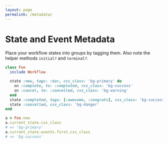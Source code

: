 ```yaml
---
layout: page
permalink: /metadata/
---
```


# State and Event Metadata

Place your workflow states into groups by tagging them.
Also note the helper methods `initial?` and `terminal?`.

```ruby
class Foo
  include Workflow

  state :new, tags: :bar, css_class: 'bg-primary' do
    on :complete, to: :completed, css_class: 'bg-success'
    on :cancel, to: :cancelled, css_class: 'bg-warning'
  end
  state :completed, tags: [:awesome, :congrats], css_class: 'bg-success'
  state :cancelled, css_class: 'bg-danger'
end

a = Foo.new
a.current_state.css_class
# => 'bg-primary'
a.current_state.events.first.css_class
# => 'bg-success'
```
